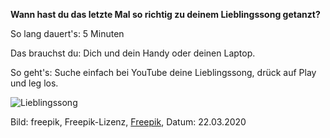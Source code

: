 **Wann hast du das letzte Mal so richtig zu deinem Lieblingssong getanzt?**

So lang dauert's: 5 Minuten

Das brauchst du: Dich und dein Handy oder deinen Laptop.

So geht's: Suche einfach bei YouTube deine Lieblingssong, drück auf Play und leg los.

![Lieblingssong](https://image.freepik.com/fotos-kostenlos/frau-in-den-kopfhoerern-zu-hause-singen-und-tanzen_1163-4418.jpg)

Bild: freepik, Freepik-Lizenz, [Freepik](https://de.freepik.com/fotos-kostenlos/frau-in-den-kopfhoerern-zu-hause-singen-und-tanzen_3938859.htm#page=1&query=sing%20and%20dance%20&position=4), Datum: 22.03.2020
